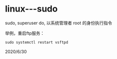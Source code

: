 # linux---sudo

sudo, superuser do, 以系统管理者 root 的身份执行指令  

举例，重启ftp服务：  
```r
sudo systemctl restart vsftpd
```


2020/6/30  
